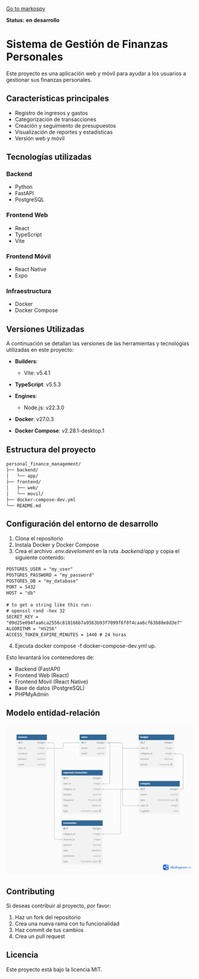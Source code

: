 [Go to markospy](https://github.com/markospy)

**Status:** **en** **desarrollo**

# **Sistema de Gestión de Finanzas Personales**

Este proyecto es una aplicación web y móvil para ayudar a los usuarios a gestionar sus finanzas personales.

## **Características principales**
* Registro de ingresos y gastos
* Categorización de transacciones
* Creación y seguimiento de presupuestos
* Visualización de reportes y estadísticas
* Versión web y móvil

## **Tecnologías utilizadas**
### Backend
* Python
* FastAPI
* PostgreSQL
### Frontend Web
* React
* TypeScript
* Vite
### Frontend Móvil
* React Native
* Expo
### Infraestructura
* Docker
* Docker Compose

## Versiones Utilizadas

A continuación se detallan las versiones de las herramientas y tecnologías utilizadas en este proyecto:

- **Builders**: 
  - Vite: v5.4.1

- **TypeScript**: v5.5.3

- **Engines**:
  - Node.js: v22.3.0

- **Docker**: v27.0.3

- **Docker Compose**: v2.28.1-desktop.1


## **Estructura del proyecto**

```
personal_finance_management/
├── backend/
│   └── app/
├── frontend/
│   ├── web/
│   └── movil/
├── docker-compose-dev.yml
└── README.md
```

## **Configuración del entorno de desarrollo**
1. Clona el repositorio
2. Instala Docker y Docker Compose
3. Crea el archivo *.env.develoment* en la ruta *.backend/app* y copia el siguiente contenido:
```
POSTGRES_USER = "my_user"
POSTGRES_PASSWORD = "my_password"
POSTGRES_DB = "my_database"
PORT = 5432
HOST = "db"

# to get a string like this run:
# openssl rand -hex 32
SECRET_KEY = "09d25e094faa6ca2556c818166b7a9563b93f7099f6f0f4caa6cf63b88e8d3e7"
ALGORITHM = "HS256"
ACCESS_TOKEN_EXPIRE_MINUTES = 1440 # 24 horas
```
4. Ejecuta docker compose -f docker-compose-dev.yml up.

Esto levantará los contenedores de:

* Backend (FastAPI)
* Frontend Web (React)
* Frontend Móvil (React Native)
* Base de datos (PostgreSQL)
* PHPMyAdmin

## **Modelo entidad-relación**
<img src='doc/MER.png' alt='Modelo entidad-relación de la app de Finanzas Personales' />

## **Contributing**
Si deseas contribuir al proyecto, por favor:

1. Haz un fork del repositorio
2. Crea una nueva rama con tu funcionalidad
3. Haz commit de tus cambios
4. Crea un pull request

## **Licencia**
Este proyecto está bajo la licencia MIT.
